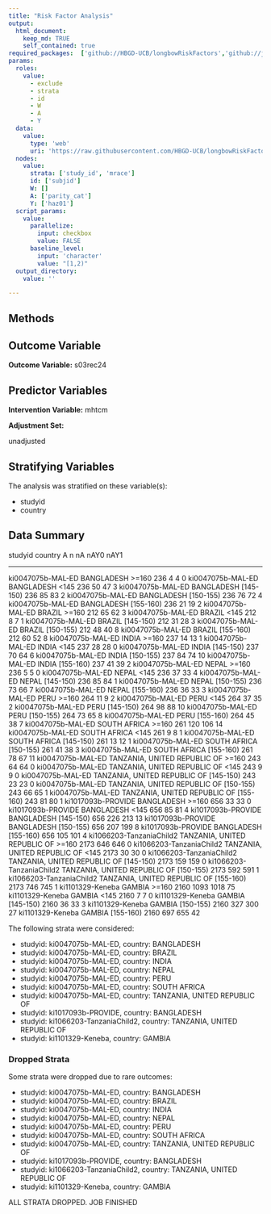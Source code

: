 ```yaml
---
title: "Risk Factor Analysis"
output: 
  html_document:
    keep_md: TRUE
    self_contained: true
required_packages:  ['github://HBGD-UCB/longbowRiskFactors','github://jeremyrcoyle/skimr@vector_types', 'github://tlverse/delayed']
params:
  roles:
    value:
      - exclude
      - strata
      - id
      - W
      - A
      - Y
  data: 
    value: 
      type: 'web'
      uri: 'https://raw.githubusercontent.com/HBGD-UCB/longbowRiskFactors/master/inst/sample_data/birthwt_data.rdata'
  nodes:
    value:
      strata: ['study_id', 'mrace']
      id: ['subjid']
      W: []
      A: ['parity_cat']
      Y: ['haz01']
  script_params:
    value:
      parallelize:
        input: checkbox
        value: FALSE
      baseline_level:
        input: 'character'
        value: "[1,2)"
  output_directory:
    value: ''

---
```








## Methods
## Outcome Variable

**Outcome Variable:** s03rec24

## Predictor Variables

**Intervention Variable:** mhtcm

**Adjustment Set:**

unadjusted

## Stratifying Variables

The analysis was stratified on these variable(s):

* studyid
* country

## Data Summary

studyid                    country                        A               n     nA   nAY0   nAY1
-------------------------  -----------------------------  ----------  -----  -----  -----  -----
ki0047075b-MAL-ED          BANGLADESH                     >=160         236      4      4      0
ki0047075b-MAL-ED          BANGLADESH                     <145          236     50     47      3
ki0047075b-MAL-ED          BANGLADESH                     [145-150)     236     85     83      2
ki0047075b-MAL-ED          BANGLADESH                     [150-155)     236     76     72      4
ki0047075b-MAL-ED          BANGLADESH                     [155-160)     236     21     19      2
ki0047075b-MAL-ED          BRAZIL                         >=160         212     65     62      3
ki0047075b-MAL-ED          BRAZIL                         <145          212      8      7      1
ki0047075b-MAL-ED          BRAZIL                         [145-150)     212     31     28      3
ki0047075b-MAL-ED          BRAZIL                         [150-155)     212     48     40      8
ki0047075b-MAL-ED          BRAZIL                         [155-160)     212     60     52      8
ki0047075b-MAL-ED          INDIA                          >=160         237     14     13      1
ki0047075b-MAL-ED          INDIA                          <145          237     28     28      0
ki0047075b-MAL-ED          INDIA                          [145-150)     237     70     64      6
ki0047075b-MAL-ED          INDIA                          [150-155)     237     84     74     10
ki0047075b-MAL-ED          INDIA                          [155-160)     237     41     39      2
ki0047075b-MAL-ED          NEPAL                          >=160         236      5      5      0
ki0047075b-MAL-ED          NEPAL                          <145          236     37     33      4
ki0047075b-MAL-ED          NEPAL                          [145-150)     236     85     84      1
ki0047075b-MAL-ED          NEPAL                          [150-155)     236     73     66      7
ki0047075b-MAL-ED          NEPAL                          [155-160)     236     36     33      3
ki0047075b-MAL-ED          PERU                           >=160         264     11      9      2
ki0047075b-MAL-ED          PERU                           <145          264     37     35      2
ki0047075b-MAL-ED          PERU                           [145-150)     264     98     88     10
ki0047075b-MAL-ED          PERU                           [150-155)     264     73     65      8
ki0047075b-MAL-ED          PERU                           [155-160)     264     45     38      7
ki0047075b-MAL-ED          SOUTH AFRICA                   >=160         261    120    106     14
ki0047075b-MAL-ED          SOUTH AFRICA                   <145          261      9      8      1
ki0047075b-MAL-ED          SOUTH AFRICA                   [145-150)     261     13     12      1
ki0047075b-MAL-ED          SOUTH AFRICA                   [150-155)     261     41     38      3
ki0047075b-MAL-ED          SOUTH AFRICA                   [155-160)     261     78     67     11
ki0047075b-MAL-ED          TANZANIA, UNITED REPUBLIC OF   >=160         243     64     64      0
ki0047075b-MAL-ED          TANZANIA, UNITED REPUBLIC OF   <145          243      9      9      0
ki0047075b-MAL-ED          TANZANIA, UNITED REPUBLIC OF   [145-150)     243     23     23      0
ki0047075b-MAL-ED          TANZANIA, UNITED REPUBLIC OF   [150-155)     243     66     65      1
ki0047075b-MAL-ED          TANZANIA, UNITED REPUBLIC OF   [155-160)     243     81     80      1
ki1017093b-PROVIDE         BANGLADESH                     >=160         656     33     33      0
ki1017093b-PROVIDE         BANGLADESH                     <145          656     85     81      4
ki1017093b-PROVIDE         BANGLADESH                     [145-150)     656    226    213     13
ki1017093b-PROVIDE         BANGLADESH                     [150-155)     656    207    199      8
ki1017093b-PROVIDE         BANGLADESH                     [155-160)     656    105    101      4
ki1066203-TanzaniaChild2   TANZANIA, UNITED REPUBLIC OF   >=160        2173    646    646      0
ki1066203-TanzaniaChild2   TANZANIA, UNITED REPUBLIC OF   <145         2173     30     30      0
ki1066203-TanzaniaChild2   TANZANIA, UNITED REPUBLIC OF   [145-150)    2173    159    159      0
ki1066203-TanzaniaChild2   TANZANIA, UNITED REPUBLIC OF   [150-155)    2173    592    591      1
ki1066203-TanzaniaChild2   TANZANIA, UNITED REPUBLIC OF   [155-160)    2173    746    745      1
ki1101329-Keneba           GAMBIA                         >=160        2160   1093   1018     75
ki1101329-Keneba           GAMBIA                         <145         2160      7      7      0
ki1101329-Keneba           GAMBIA                         [145-150)    2160     36     33      3
ki1101329-Keneba           GAMBIA                         [150-155)    2160    327    300     27
ki1101329-Keneba           GAMBIA                         [155-160)    2160    697    655     42


The following strata were considered:

* studyid: ki0047075b-MAL-ED, country: BANGLADESH
* studyid: ki0047075b-MAL-ED, country: BRAZIL
* studyid: ki0047075b-MAL-ED, country: INDIA
* studyid: ki0047075b-MAL-ED, country: NEPAL
* studyid: ki0047075b-MAL-ED, country: PERU
* studyid: ki0047075b-MAL-ED, country: SOUTH AFRICA
* studyid: ki0047075b-MAL-ED, country: TANZANIA, UNITED REPUBLIC OF
* studyid: ki1017093b-PROVIDE, country: BANGLADESH
* studyid: ki1066203-TanzaniaChild2, country: TANZANIA, UNITED REPUBLIC OF
* studyid: ki1101329-Keneba, country: GAMBIA

### Dropped Strata

Some strata were dropped due to rare outcomes:

* studyid: ki0047075b-MAL-ED, country: BANGLADESH
* studyid: ki0047075b-MAL-ED, country: BRAZIL
* studyid: ki0047075b-MAL-ED, country: INDIA
* studyid: ki0047075b-MAL-ED, country: NEPAL
* studyid: ki0047075b-MAL-ED, country: PERU
* studyid: ki0047075b-MAL-ED, country: SOUTH AFRICA
* studyid: ki0047075b-MAL-ED, country: TANZANIA, UNITED REPUBLIC OF
* studyid: ki1017093b-PROVIDE, country: BANGLADESH
* studyid: ki1066203-TanzaniaChild2, country: TANZANIA, UNITED REPUBLIC OF
* studyid: ki1101329-Keneba, country: GAMBIA


ALL STRATA DROPPED. JOB FINISHED














